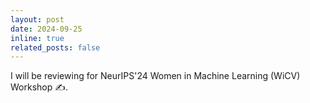 ```yaml
---
layout: post
date: 2024-09-25
inline: true
related_posts: false
---
```


I will be reviewing for NeurIPS'24 Women in Machine Learning (WiCV) Workshop ✍️.
